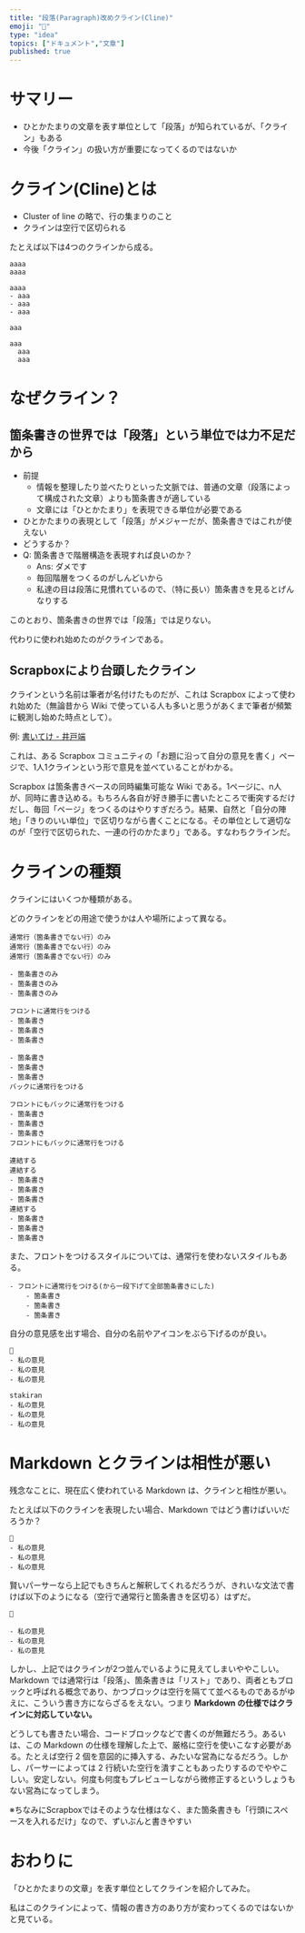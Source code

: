 ```yaml
---
title: "段落(Paragraph)改めクライン(Cline)"
emoji: "📝"
type: "idea"
topics: ["ドキュメント","文章"]
published: true
---
```


# サマリー
- ひとかたまりの文章を表す単位として「段落」が知られているが、「クライン」もある
- 今後「クライン」の扱い方が重要になってくるのではないか

# クライン(Cline)とは
- Cluster of line の略で、行の集まりのこと
- クラインは空行で区切られる

たとえば以下は4つのクラインから成る。

```
aaaa
aaaa

aaaa
- aaa
- aaa
- aaa

aaa

aaa
  aaa
  aaa
```

# なぜクライン？

## 箇条書きの世界では「段落」という単位では力不足だから
- 前提
    - 情報を整理したり並べたりといった文脈では、普通の文章（段落によって構成された文章）よりも箇条書きが適している
    - 文章には「ひとかたまり」を表現できる単位が必要である
-  ひとかたまりの表現として「段落」がメジャーだが、箇条書きではこれが使えない
- どうするか？
- Q: 箇条書きで階層構造を表現すれば良いのか？
    - Ans: ダメです
    - 毎回階層をつくるのがしんどいから
    - 私達の目は段落に見慣れているので、（特に長い）箇条書きを見るとげんなりする

このとおり、箇条書きの世界では「段落」では足りない。

代わりに使われ始めたのがクラインである。

## Scrapboxにより台頭したクライン
クラインという名前は筆者が名付けたものだが、これは Scrapbox によって使われ始めた（無論昔から Wiki で使っている人も多いと思うがあくまで筆者が頻繁に観測し始めた時点として）。

例: [書いてけ - 井戸端](https://scrapbox.io/villagepump/%E6%9B%B8%E3%81%84%E3%81%A6%E3%81%91)

これは、ある Scrapbox コミュニティの「お題に沿って自分の意見を書く」ページで、1人1クラインという形で意見を並べていることがわかる。

Scrapbox は箇条書きベースの同時編集可能な Wiki である。1ページに、n人が、同時に書き込める。もちろん各自が好き勝手に書いたところで衝突するだけだし、毎回「ページ」をつくるのはやりすぎだろう。結果、自然と「自分の陣地」「きりのいい単位」で区切りながら書くことになる。その単位として適切なのが「空行で区切られた、一連の行のかたまり」である。すなわちクラインだ。

# クラインの種類
クラインにはいくつか種類がある。

どのクラインをどの用途で使うかは人や場所によって異なる。

```
通常行（箇条書きでない行）のみ
通常行（箇条書きでない行）のみ
通常行（箇条書きでない行）のみ

- 箇条書きのみ
- 箇条書きのみ
- 箇条書きのみ

フロントに通常行をつける
- 箇条書き
- 箇条書き
- 箇条書き

- 箇条書き
- 箇条書き
- 箇条書き
バックに通常行をつける

フロントにもバックに通常行をつける
- 箇条書き
- 箇条書き
- 箇条書き
フロントにもバックに通常行をつける

連結する
連結する
- 箇条書き
- 箇条書き
- 箇条書き
連結する
- 箇条書き
- 箇条書き
- 箇条書き
```

また、フロントをつけるスタイルについては、通常行を使わないスタイルもある。

```
- フロントに通常行をつける(から一段下げて全部箇条書きにした)
    - 箇条書き
    - 箇条書き
    - 箇条書き
```

自分の意見感を出す場合、自分の名前やアイコンをぶら下げるのが良い。

```
🐰
- 私の意見
- 私の意見
- 私の意見

stakiran
- 私の意見
- 私の意見
- 私の意見
```

# Markdown とクラインは相性が悪い
残念なことに、現在広く使われている Markdown は、クラインと相性が悪い。

たとえば以下のクラインを表現したい場合、Markdown ではどう書けばいいだろうか？

```
🐰
- 私の意見
- 私の意見
- 私の意見
```

賢いパーサーなら上記でもきちんと解釈してくれるだろうが、きれいな文法で書けば以下のようになる（空行で通常行と箇条書きを区切る）はずだ。

```
🐰

- 私の意見
- 私の意見
- 私の意見
```

しかし、上記ではクラインが2つ並んでいるように見えてしまいややこしい。Markdown では通常行は「段落」、箇条書きは「リスト」であり、両者ともブロックと呼ばれる概念であり、かつブロックは空行を隔てて並べるものであるがゆえに、こういう書き方にならざるをえない。つまり **Markdown の仕様ではクラインに対応していない。**

どうしても書きたい場合、コードブロックなどで書くのが無難だろう。あるいは、この Markdown の仕様を理解した上で、厳格に空行を使いこなす必要がある。たとえば空行 2 個を意図的に挿入する、みたいな営為になるだろう。しかし、パーサーによっては 2 行続いた空行を潰すこともあったりするのでややこしい。安定しない。何度も何度もプレビューしながら微修正するというしょうもない営為になってしまう。

※ちなみにScrapboxではそのような仕様はなく、また箇条書きも「行頭にスペースを入れるだけ」なので、ずいぶんと書きやすい

# おわりに
「ひとかたまりの文章」を表す単位としてクラインを紹介してみた。

私はこのクラインによって、情報の書き方のあり方が変わってくるのではないかと見ている。
